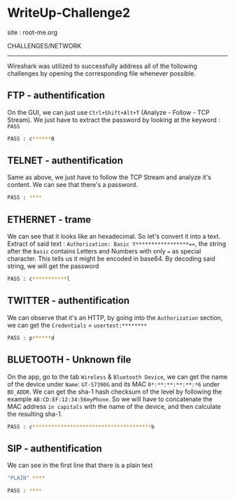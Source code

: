 # WriteUp-Challenge2
site : root-me.org

CHALLENGES/NETWORK

---

Wireshark was utilized to successfully address all of the following challenges by opening the corresponding file whenever possible.
## FTP - authentification
On the GUI, we can just use ``Ctrl+Shift+Alt+T`` (Analyze - Follow - TCP Stream). We just have to extract the password by looking at the keyword : ``PASS``
```sh
PASS : c******0
```
## TELNET - authentification
Same as above, we just have to follow the TCP Stream and analyze it's content. We can see that there's a password.
```sh
PASS : ****
```
## ETHERNET - trame 
We can see that it looks like an hexadecimal. So let's convert it into a text.
Extract of said text : ``Authorization: Basic Y*****************==``, the string after the ``Basic`` contains Letters and Numbers with only ``=`` as special character. This tells us it might be encoded in base64. By decoding said string, we will get the password
```sh
PASS : c***********l
```
## TWITTER - authentification
We can observe that it's an HTTP, by going into the ``Authorization`` section, we can get the ``Credentials`` = ``usertest:********``
```sh
PASS : p******d
```
## BLUETOOTH - Unknown file
On the app, go to the tab ``Wireless`` & ``Bluetooth Device``, we can get the name of the device under ``Name``: ``GT-S7390G`` and its MAC ``0*:**:**:**:**:*6`` under ``BD_ADDR``.
We can get the sha-1 hash checksum of the level by following the example ``AB:CD:EF:12:34:56myPhone``. So we will have to concatenate the MAC address ``in capitals`` with the name of the device, and then calculate the resulting sha-1.
```sh
PASS : c**************************************b
```
## SIP - authentification
We can see in the first line that there is a plain text
```sh
"PLAIN" ****
```
```sh
PASS : ****
```
